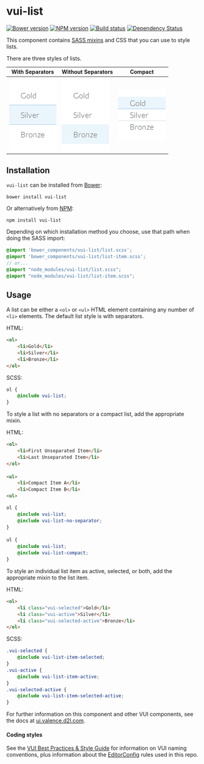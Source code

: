 # vui-list
[![Bower version][bower-image]][bower-url]
[![NPM version][npm-image]][npm-url]
[![Build status][ci-image]][ci-url]
[![Dependency Status][dependencies-image]][dependencies-url]

This component contains [SASS mixins](http://sass-lang.com/) and CSS that you can use to style lists.

There are three styles of lists.

| With Separators | Without Separators | Compact |
| --------------- | ------------------ | ------- |
| ![screenshot of list with separators](/screenshots/separated.png) | ![screenshot of list without separators](/screenshots/unseparated.png)| ![screenshot of compact list](/screenshots/compact.png) |

## Installation

`vui-list` can be installed from [Bower][bower-url]:
```shell
bower install vui-list
```

Or alternatively from [NPM][npm-url]:
```shell
npm install vui-list
```

Depending on which installation method you choose, use that path when doing the SASS import:

```scss
@import 'bower_components/vui-list/list.scss';
@import 'bower_components/vui-list/list-item.scss';
// or...
@import "node_modules/vui-list/list.scss";
@import "node_modules/vui-list/list-item.scss";
```

## Usage

A list can be either a `<ol>` or `<ul>` HTML element containing any number of `<li>` elements. The default list style is with separators.

HTML:
```html
<ol>
	<li>Gold</li>
	<li>Silver</li>
	<li>Bronze</li>
</ol>
```

SCSS:
```scss
ol {
	@include vui-list;
}
```

To style a list with no separators or a compact list, add the appropriate mixin.

HTML:
```html
<ol>
	<li>First Unseparated Item</li>
	<li>Last Unseparated Item</li>
</ol>

<ul>
	<li>Compact Item A</li>
	<li>Compact Item B</li>
<ul>
```

```scss
ol {
	@include vui-list;
	@include vui-list-no-separator;
}

ul {
	@include vui-list;
	@include vui-list-compact;
}
```

To style an individual list item as active, selected, or both, add the appropriate mixin to the list item.

HTML:
```html
<ol>
	<li class="vui-selected">Gold</li>
	<li class="vui-active">Silver</li>
	<li class="vui-selected-active">Bronze</li>
</ol>
```

SCSS:
```scss
.vui-selected {
	@include vui-list-item-selected;
}
.vui-active {
	@include vui-list-item-active;
}
.vui-selected-active {
	@include vui-list-item-selected-active;
}
```

For further information on this component and other VUI components, see the docs at [ui.valence.d2l.com](http://ui.valence.d2l.com/).

#### Coding styles
See the [VUI Best Practices & Style Guide](https://github.com/Brightspace/valence-ui-docs/wiki/Best-Practices-&-Style-Guide) for information on VUI naming conventions, plus information about the [EditorConfig](http://editorconfig.org) rules used in this repo.

[bower-url]: http://bower.io/search/?q=vui-list
[bower-image]: https://img.shields.io/bower/v/vui-list.svg
[npm-url]: https://npmjs.org/package/vui-list
[npm-image]: https://img.shields.io/npm/v/vui-list.svg
[ci-image]: https://travis-ci.org/Brightspace/valence-ui-list.svg?branch=master
[ci-url]: https://travis-ci.org/Brightspace/valence-ui-list
[dependencies-url]: https://david-dm.org/brightspace/valence-ui-list
[dependencies-image]: https://img.shields.io/david/Brightspace/valence-ui-list.svg
